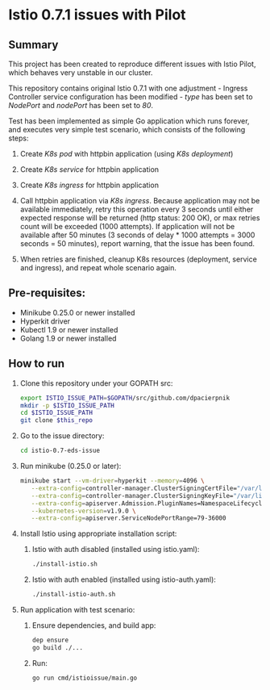 # Istio 0.7.1 issues with Pilot

## Summary

This project has been created to reproduce different issues with Istio Pilot, which behaves very unstable in our cluster. 

This repository contains original Istio 0.7.1 with one adjustment - Ingress Controller service configuration has been modified - 
*type* has been set to *NodePort* and *nodePort* has been set to *80*.

Test has been implemented as simple Go application which runs forever, and executes very simple test scenario, 
which consists of the following steps:

1. Create *K8s pod* with httpbin application (using *K8s deployment*)

1. Create *K8s service* for httpbin application

1. Create *K8s ingress* for httpbin application

1. Call httpbin application via *K8s ingress*. Because application may not be available immediately, 
   retry this operation every 3 seconds until either expected response will be returned (http status: 200 OK), 
   or max retries count will be exceeded (1000 attempts).
   If application will not be available after 50 minutes (3 seconds of delay * 1000 attempts = 3000 seconds = 50 minutes), 
   report warning, that the issue has been found.
   
1. When retries are finished, cleanup K8s resources (deployment, service and ingress), and repeat whole scenario again.

## Pre-requisites:

- Minikube 0.25.0 or newer installed
- Hyperkit driver
- Kubectl 1.9 or newer installed
- Golang 1.9 or newer installed

## How to run

1. Clone this repository under your GOPATH src:

   ```bash
   export ISTIO_ISSUE_PATH=$GOPATH/src/github.com/dpacierpnik
   mkdir -p $ISTIO_ISSUE_PATH
   cd $ISTIO_ISSUE_PATH
   git clone $this_repo
   ```

1. Go to the issue directory:

   ```bash
   cd istio-0.7-eds-issue
   ```

1. Run minikube (0.25.0 or later):

   ```bash
   minikube start --vm-driver=hyperkit --memory=4096 \
	  --extra-config=controller-manager.ClusterSigningCertFile="/var/lib/localkube/certs/ca.crt" \
	  --extra-config=controller-manager.ClusterSigningKeyFile="/var/lib/localkube/certs/ca.key" \
	  --extra-config=apiserver.Admission.PluginNames=NamespaceLifecycle,LimitRanger,ServiceAccount,PersistentVolumeLabel,DefaultStorageClass,DefaultTolerationSeconds,MutatingAdmissionWebhook,ValidatingAdmissionWebhook,ResourceQuota \
	  --kubernetes-version=v1.9.0 \
      --extra-config=apiserver.ServiceNodePortRange=79-36000
   ```

1. Install Istio using appropriate installation script:

   1. Istio with auth disabled (installed using istio.yaml):
   
      ```bash
      ./install-istio.sh
      ```

   1. Istio with auth enabled (installed using istio-auth.yaml):
   
      ```bash
      ./install-istio-auth.sh
      ```
      
1. Run application with test scenario:

   1. Ensure dependencies, and build app:

      ```bash
      dep ensure
      go build ./...
      ```
      
   1. Run:
   
      ```bash
      go run cmd/istioissue/main.go
      ```